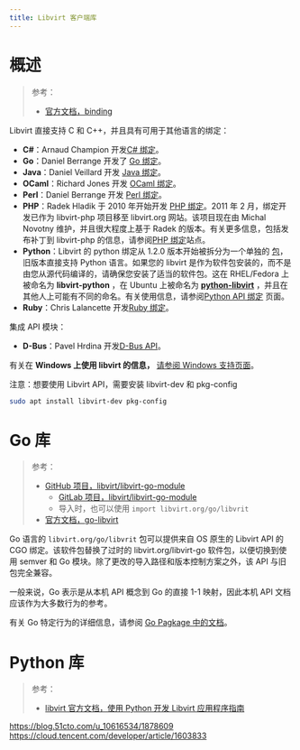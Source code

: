 ```yaml
---
title: Libvirt 客户端库
---
```


# 概述

> 参考：
> 
> - [官方文档，binding](https://libvirt.org/bindings.html)

Libvirt 直接支持 C 和 C++，并且具有可用于其他语言的绑定：

- **C#**：Arnaud Champion 开发[C# 绑定](https://libvirt.org/csharp.html)。
- **Go**：Daniel Berrange 开发了 [Go 绑定](https://pkg.go.dev/libvirt.org/go/libvirt)。
- **Java**：Daniel Veillard 开发 [Java 绑定](https://libvirt.org/java.html)。
- **OCaml**：Richard Jones 开发 [OCaml 绑定](https://libvirt.org/ocaml/)。
- **Perl**：Daniel Berrange 开发 [Perl 绑定](https://search.cpan.org/dist/Sys-Virt/)。
- **PHP**：Radek Hladik 于 2010 年开始开发 [PHP 绑定](https://libvirt.org/php)。2011 年 2 月，绑定开发已作为 libvirt-php 项目移至 libvirt.org 网站。该项目现在由 Michal Novotny 维护，并且很大程度上基于 Radek 的版本。有关更多信息，包括发布补丁到 libvirt-php 的信息，请参阅[PHP 绑定](https://libvirt.org/php)站点。
- **Python**：Libvirt 的 python 绑定从 1.2.0 版本开始被拆分为一个单独的 [包](https://gitlab.com/libvirt/libvirt-python)，旧版本直接支持 Python 语言。如果您的 libvirt 是作为软件包安装的，而不是由您从源代码编译的，请确保您安装了适当的软件包。这在 RHEL/Fedora 上被命名为 **libvirt-python** ，在 Ubuntu 上被命名为 [**python-libvirt**](https://packages.ubuntu.com/search?keywords=python-libvirt) ，并且在其他人上可能有不同的命名。有关使用信息，请参阅[Python API 绑定](https://libvirt.org/python.html) 页面。
- **Ruby**：Chris Lalancette 开发[Ruby 绑定](https://libvirt.org/ruby/)。

集成 API 模块：

- **D-Bus**：Pavel Hrdina 开发[D-Bus API](https://libvirt.org/dbus.html)。

有关在 **Windows 上使用 libvirt 的信息，** [请参阅 Windows 支持页面](https://libvirt.org/windows.html)。

注意：想要使用 Libvirt API，需要安装 libvirt-dev 和 pkg-config

```bash
sudo apt install libvirt-dev pkg-config
```

# Go 库

> 参考：
> 
> - [GitHub 项目，libvirt/libvirt-go-module](https://github.com/libvirt/libvirt-go-module)
>   - [GitLab 项目，libvirt/libvirt-go-module](https://gitlab.com/libvirt/libvirt-go-module)
>   - 导入时，也可以使用 `import libvirt.org/go/libvrit`
> - [官方文档，go-libvirt](https://libvirt.org/go/libvirt.html)

Go 语言的 `libvirt.org/go/libvrit` 包可以提供来自 OS 原生的 Libvirt API 的 CGO 绑定。该软件包替换了过时的 libvirt.org/libvirt-go 软件包，以便切换到使用 semver 和 Go 模块。除了更改的导入路径和版本控制方案之外，该 API 与旧包完全兼容。

一般来说，Go 表示是从本机 API 概念到 Go 的直接 1-1 映射，因此本机 API 文档应该作为大多数行为的参考。

有关 Go 特定行为的详细信息，请参阅 [Go Pagkage 中的文档](https://pkg.go.dev/libvirt.org/go/libvirt)。

# Python 库

> 参考：
> - [libvirt 官方文档，使用 Python 开发 Libvirt 应用程序指南](https://libvirt.org/docs/libvirt-appdev-guide-python/en-US/html/index.html)

<https://blog.51cto.com/u_10616534/1878609>
<https://cloud.tencent.com/developer/article/1603833>
